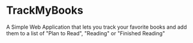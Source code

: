 # TrackMyBooks
A Simple Web Application that lets you track your favorite books and add them to a list of "Plan to Read", "Reading" or "Finished Reading"
